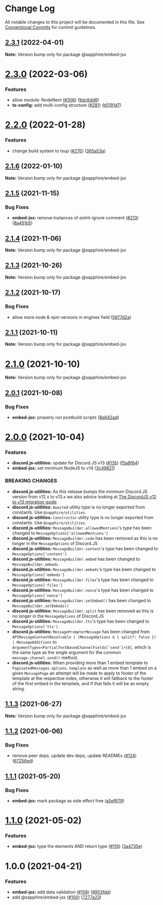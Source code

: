 # Change Log

All notable changes to this project will be documented in this file.
See [Conventional Commits](https://conventionalcommits.org) for commit guidelines.

## [2.3.1](https://github.com/sapphiredev/utilities/compare/@sapphire/embed-jsx@2.3.0...@sapphire/embed-jsx@2.3.1) (2022-04-01)

**Note:** Version bump only for package @sapphire/embed-jsx

# [2.3.0](https://github.com/sapphiredev/utilities/compare/@sapphire/embed-jsx@2.2.0...@sapphire/embed-jsx@2.3.0) (2022-03-06)

### Features

-   allow module: NodeNext ([#306](https://github.com/sapphiredev/utilities/issues/306)) ([9dc6dd6](https://github.com/sapphiredev/utilities/commit/9dc6dd619efab879bb2b0b3c9e64304e10a67ed6))
-   **ts-config:** add multi-config structure ([#281](https://github.com/sapphiredev/utilities/issues/281)) ([b5191d7](https://github.com/sapphiredev/utilities/commit/b5191d7f2416dc5838590c4ff221454925553e37))

# [2.2.0](https://github.com/sapphiredev/utilities/compare/@sapphire/embed-jsx@2.1.6...@sapphire/embed-jsx@2.2.0) (2022-01-28)

### Features

-   change build system to tsup ([#270](https://github.com/sapphiredev/utilities/issues/270)) ([365a53a](https://github.com/sapphiredev/utilities/commit/365a53a5517a01a0926cf28a83c96b63f32ed9f8))

## [2.1.6](https://github.com/sapphiredev/utilities/compare/@sapphire/embed-jsx@2.1.5...@sapphire/embed-jsx@2.1.6) (2022-01-10)

**Note:** Version bump only for package @sapphire/embed-jsx

## [2.1.5](https://github.com/sapphiredev/utilities/compare/@sapphire/embed-jsx@2.1.4...@sapphire/embed-jsx@2.1.5) (2021-11-15)

### Bug Fixes

-   **embed-jsx:** remove instances of eslint-ignore comment ([#213](https://github.com/sapphiredev/utilities/issues/213)) ([8a451b5](https://github.com/sapphiredev/utilities/commit/8a451b582c2bfbcc74e0a58749bda6a9d7cb3ccd))

## [2.1.4](https://github.com/sapphiredev/utilities/compare/@sapphire/embed-jsx@2.1.3...@sapphire/embed-jsx@2.1.4) (2021-11-06)

**Note:** Version bump only for package @sapphire/embed-jsx

## [2.1.3](https://github.com/sapphiredev/utilities/compare/@sapphire/embed-jsx@2.1.2...@sapphire/embed-jsx@2.1.3) (2021-10-26)

**Note:** Version bump only for package @sapphire/embed-jsx

## [2.1.2](https://github.com/sapphiredev/utilities/compare/@sapphire/embed-jsx@2.1.1...@sapphire/embed-jsx@2.1.2) (2021-10-17)

### Bug Fixes

-   allow more node & npm versions in engines field ([5977d2a](https://github.com/sapphiredev/utilities/commit/5977d2a30a4b2cfdf84aff3f33af03ffde1bbec5))

## [2.1.1](https://github.com/sapphiredev/utilities/compare/@sapphire/embed-jsx@2.1.0...@sapphire/embed-jsx@2.1.1) (2021-10-11)

**Note:** Version bump only for package @sapphire/embed-jsx

# [2.1.0](https://github.com/sapphiredev/utilities/compare/@sapphire/embed-jsx@2.0.1...@sapphire/embed-jsx@2.1.0) (2021-10-10)

**Note:** Version bump only for package @sapphire/embed-jsx

## [2.0.1](https://github.com/sapphiredev/utilities/compare/@sapphire/embed-jsx@2.0.0...@sapphire/embed-jsx@2.0.1) (2021-10-08)

### Bug Fixes

-   **embed-jsx:** properly run postbuild scripts ([8e642ad](https://github.com/sapphiredev/utilities/commit/8e642ad9027d0dd2cb8760202a40b06e310ca3fd))

# [2.0.0](https://github.com/sapphiredev/utilities/compare/@sapphire/embed-jsx@1.1.3...@sapphire/embed-jsx@2.0.0) (2021-10-04)

### Features

-   **discord.js-utilities:** update for Discord.JS v13 ([#135](https://github.com/sapphiredev/utilities/issues/135)) ([f5a8f64](https://github.com/sapphiredev/utilities/commit/f5a8f642aa45d9c1267337bd141461f213ac9e98))
-   **embed-jsx:** set minimum NodeJS to v14 ([3c49821](https://github.com/sapphiredev/utilities/commit/3c49821859f5aa2319c3e8fbaa816d92ebeb7d3d))

### BREAKING CHANGES

-   **discord.js-utilities:** As this release bumps the minimum Discord.JS version from v12.x to v13.x we also advice looking at [The DiscordJS v12 to v13 migration guide](https://deploy-preview-680--discordjs-guide.netlify.app/additional-info/changes-in-v13.html)
-   **discord.js-utilities:** `Awaited` utility type is no longer exported from constants. Use `@sapphire/utilities`.
-   **discord.js-utilities:** `Constructor` utility type is no longer exported from constants. Use `@sapphire/utilities`.
-   **discord.js-utilities:** `MessageBuilder.allowedMentions`'s type has been changed to `MessageOptions['allowedMentions']`
-   **discord.js-utilities:** `MessageBuilder.code` has been removed as this is no longer in the `MessageOptions` of Discord.JS
-   **discord.js-utilities:** `MessageBuilder.content`'s type has been changed to `MessageOptions['content']`
-   **discord.js-utilities:** `MessageBuilder.embed` has been changed to `MessageBuilder.embeds`
-   **discord.js-utilities:** `MessageBuilder.embeds`'s type has been changed to `MessageOptions['embeds']`
-   **discord.js-utilities:** `MessageBuilder.files`'s type has been changed to `MessageOptions['files']`
-   **discord.js-utilities:** `MessageBuilder.nonce`'s type has been changed to `MessageOptions['nonce']`
-   **discord.js-utilities:** `MessageBuilder.setEmbed()` has been changed to `MessageBuilder.setEmbeds()`
-   **discord.js-utilities:** `MessageBuilder.split` has been removed as this is no longer in the `MessageOptions` of Discord.JS
-   **discord.js-utilities:** `MessageBuilder.tts`'s type has been changed to `MessageOptions['tts']`
-   **discord.js-utilities:** `MessagePrompterMessage` has been changed from `APIMessageContentResolvable | (MessageOptions & { split?: false }) | MessageAdditions` to `ArgumentTypes<PartialTextBasedChannelFields['send']>[0]`, which is the same type as the single argument for the common `message.channel.send()` method.
-   **discord.js-utilities:** When providing more than 1 embed template to `PaginatedMessages.options.template` as well as more than 1 embed on a given `MessagePage` an attempt will be made to apply to footer of the template at the respective index, otherwise it will fallback to the footer of the first embed in the template, and if that fails it will be an empty string.

## [1.1.3](https://github.com/sapphiredev/utilities/compare/@sapphire/embed-jsx@1.1.2...@sapphire/embed-jsx@1.1.3) (2021-06-27)

**Note:** Version bump only for package @sapphire/embed-jsx

## [1.1.2](https://github.com/sapphiredev/utilities/compare/@sapphire/embed-jsx@1.1.1...@sapphire/embed-jsx@1.1.2) (2021-06-06)

### Bug Fixes

-   remove peer deps, update dev deps, update READMEs ([#124](https://github.com/sapphiredev/utilities/issues/124)) ([67256ed](https://github.com/sapphiredev/utilities/commit/67256ed43b915b02a8b5c68230ba82d6210c5032))

## [1.1.1](https://github.com/sapphiredev/utilities/compare/@sapphire/embed-jsx@1.1.0...@sapphire/embed-jsx@1.1.1) (2021-05-20)

### Bug Fixes

-   **embed-jsx:** mark package as side effect free ([a5ef679](https://github.com/sapphiredev/utilities/commit/a5ef6793f0f61d269fb5b2e41ec919830ff28870))

# [1.1.0](https://github.com/sapphiredev/utilities/compare/@sapphire/embed-jsx@1.0.0...@sapphire/embed-jsx@1.1.0) (2021-05-02)

### Features

-   **embed-jsx:** type the elements AND return type ([#110](https://github.com/sapphiredev/utilities/issues/110)) ([3a4735e](https://github.com/sapphiredev/utilities/commit/3a4735e58efd22ee253044331d240a3066d971f3))

# 1.0.0 (2021-04-21)

### Features

-   **embed-jsx:** add data validation ([#108](https://github.com/sapphiredev/utilities/issues/108)) ([8953fdd](https://github.com/sapphiredev/utilities/commit/8953fdd266785f37cafaf90ab7c79ab9060411ad))
-   add @sapphire/embed-jsx ([#100](https://github.com/sapphiredev/utilities/issues/100)) ([7277a23](https://github.com/sapphiredev/utilities/commit/7277a236015236ed8e81b7882875410facc4ce17))
